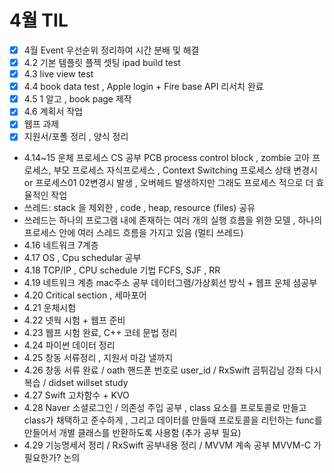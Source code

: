 # 4월 TIL
- [x] 4월 Event 우선순위 정리하여 시간 분배 및 해결
- [x] 4.2 기본 템플릿 플젝 셋팅 ipad build test
- [x] 4.3 live view test
- [x] 4.4 book data test , Apple login + Fire base API 리서치 완료
- [x] 4.5 1 알고 , book page 제작
- [x] 4.6 계획서 작업
- [x] 웹프 과제
- [x] 지원서/포폴 정리 , 양식 정리
- 4.14~15 운체 프로세스 CS 공부 PCB process control block , zombie 고아 프로세스, 부모 프로세스 자식프로세스 , Context Switching 프로세스 상태 변경시 or 프로세스01 02변경시 발생 , 오버헤드 발생하지만 그래도 프로세스 적으로 더 효율적인 작업
- 쓰레드: stack 을 제외한 , code , heap, resource (files) 공유
- 쓰레드는 하나의 프로그램 내에 존재하는 여러 개의 실행 흐름을 위한 모델 , 하나의 프로세스 안에 여러 스레드 흐름을 가지고 있음 (멀티 쓰레드)
- 4.16 네트워크 7계층
- 4.17 OS , Cpu schedular 공부
- 4.18 TCP/IP  , CPU schedule 기법 FCFS, SJF , RR
- 4.19 네트워크 계층 mac주소 공부 데이터그램/가상회선 방식 + 웹프 운체 셤공부
- 4.20 Critical section , 세마포어 
- 4.21 운체시험
- 4.22 넷웍 시험 + 웹프 준비
- 4.23 웹프 시험 완료, C++ 코테 문법 정리
- 4.24 파이썬 데이터 정리
- 4.25 창동 서류정리 , 지원서 마감 낼까지
- 4.26 창동 서류 완료 / oath 핸드폰 번호로 user_id / RxSwift 곰튀김님 강좌 다시 복습 / didset willset study
- 4.27 Swift 고차함수 + KVO
- 4.28 Naver 소셜로그인 / 의존성 주입 공부 , class 요소를 프로토콜로 만들고 class가 채택하고 준수하게 , 그리고 데이터를 만들때 프로토콜을 리턴하는 func를 만들어서 개별 클래스를 반환하도록 사용함 (추가 공부 필요)
- 4.29 기능명세서 정리 / RxSwift 공부내용 정리 / MVVM 계속 공부 MVVM-C 가 필요한가? 논의
